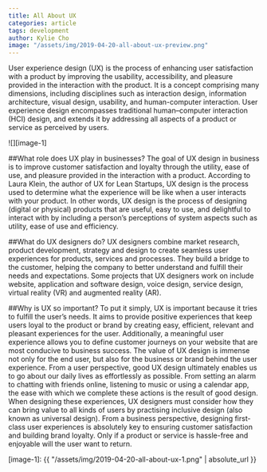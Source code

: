 ```yaml
---
title: All About UX 
categories: article
tags: development
author: Kylie Cho
image: "/assets/img/2019-04-20-all-about-ux-preview.png"
---
```


User experience design (UX) is the process of enhancing user satisfaction with a product by improving the usability, accessibility, and pleasure provided in the interaction with the product. 
It is a concept comprising many dimensions, including disciplines such as interaction design, information architecture, visual design, usability, and human-computer interaction. User experience design encompasses traditional human–computer interaction (HCI) design, and extends it by addressing all aspects of a product or service as perceived by users. 

![][image-1]

##What role does UX play in businesses?
The goal of UX design in business is to improve customer satisfaction and loyalty through the utility, ease of use, and pleasure provided in the interaction with a product. According to Laura Klein, the author of UX for Lean Startups, UX design is the process used to determine what the experience will be like when a user interacts with your product. In other words, UX design is the process of designing (digital or physical) products that are useful, easy to use, and delightful to interact with by including a person’s perceptions of system aspects such as utility, ease of use and efficiency.


##What do UX designers do?
UX designers combine market research, product development, strategy and design to create seamless user experiences for products, services and processes. They build a bridge to the customer, helping the company to better understand and fulfill their needs and expectations. Some projects that UX designers work on include website, application and software design, voice design, service design, virtual reality (VR) and augmented reality (AR).


##Why is UX so important?
To put it simply, UX is important because it tries to fulfill the user’s needs. It aims to provide positive experiences that keep users loyal to the product or brand by creating easy, efficient, relevant and pleasant experiences for the user. Additionally, a meaningful user experience allows you to define customer journeys on your website that are most conducive to business success.
The value of UX design is immense not only for the end user, but also for the business or brand behind the user experience. 
From a user perspective, good UX design ultimately enables us to go about our daily lives as effortlessly as possible. From setting an alarm to chatting with friends online, listening to music or using a calendar app, the ease with which we complete these actions is the result of good design. When designing these experiences, UX designers must consider how they can bring value to all kinds of users by practising inclusive design (also known as universal design).
From a business perspective, designing first-class user experiences is absolutely key to ensuring customer satisfaction and building brand loyalty. Only if a product or service is hassle-free and enjoyable will the user want to return.


[image-1]: {{ "/assets/img/2019-04-20-all-about-ux-1.png" | absolute_url }}
